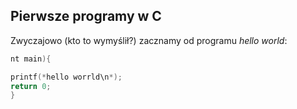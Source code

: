 ## Pierwsze programy w C

Zwyczajowo (kto to wymyślił?) zacznamy od programu
*hello world*:

```c
nt main){

printf(*hello worrld\n*);
return 0;
}
